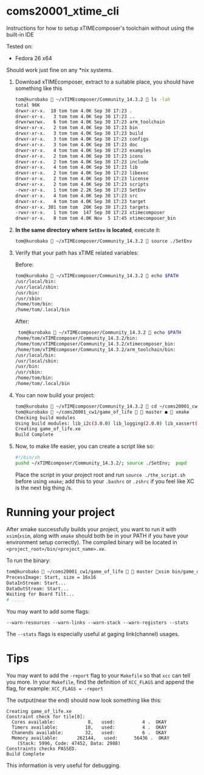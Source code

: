 # coms20001_xtime_cli

Instructions for how to setup xTIMEcomposer's toolchain without using the built-in IDE

Tested on:

 * Fedora 26 x64

Should work just fine on any *nix systems.

1. Download xTIMEcomposer, extract to a suitable place, you should have something like this

    ```bash
    tom@kurobako  ~/xTIMEcomposer/Community_14.3.2  ls -lah
    total 96K
    drwxr-xr-x.  18 tom tom 4.0K Sep 30 17:23 .
    drwxr-xr-x.   3 tom tom 4.0K Sep 30 17:23 ..
    drwxrwxrwx.   6 tom tom 4.0K Sep 30 17:23 arm_toolchain
    drwxr-xr-x.   2 tom tom 4.0K Sep 30 17:23 bin
    drwxr-xr-x.   3 tom tom 4.0K Sep 30 17:23 build
    drwxr-xr-x.   3 tom tom 4.0K Sep 30 17:23 configs
    drwxr-xr-x.   3 tom tom 4.0K Sep 30 17:23 doc
    drwxr-xr-x.   4 tom tom 4.0K Sep 30 17:23 examples
    drwxr-xr-x.   2 tom tom 4.0K Sep 30 17:23 icons
    drwxr-xr-x.   2 tom tom 4.0K Sep 30 17:23 include
    drwxr-xr-x.   4 tom tom 4.0K Sep 30 17:23 lib
    drwxr-xr-x.   2 tom tom 4.0K Sep 30 17:23 libexec
    drwxr-xr-x.   2 tom tom 4.0K Sep 30 17:23 license
    drwxr-xr-x.   2 tom tom 4.0K Sep 30 17:23 scripts
    -rwxr-xr-x.   1 tom tom 2.2K Sep 30 17:23 SetEnv
    drwxr-xr-x.   4 tom tom 4.0K Sep 30 17:23 src
    drwxr-xr-x.   4 tom tom 4.0K Sep 30 17:23 target
    drwxr-xr-x. 301 tom tom  20K Sep 30 17:23 targets
    -rwxr-xr-x.   1 tom tom  147 Sep 30 17:23 xtimecomposer
    drwxr-xr-x.   8 tom tom 4.0K Nov  5 17:45 xtimecomposer_bin
    ```

2. **In the same directory where `SetEnv` is located**, execute it: 

    ```bash
    tom@kurobako  ~/xTIMEcomposer/Community_14.3.2  source ./SetEnv 
    ```
4. Verify that your path has xTIME related variables:

    Before:
    ```bash
    tom@kurobako  ~/xTIMEcomposer/Community_14.3.2  echo $PATH 
    /usr/local/bin:
    /usr/local/sbin:
    /usr/bin:
    /usr/sbin:
    /home/tom/bin:
    /home/tom/.local/bin
    ```
    After:

    ```bash
     tom@kurobako  ~/xTIMEcomposer/Community_14.3.2  echo $PATH
    /home/tom/xTIMEcomposer/Community_14.3.2/bin:
    /home/tom/xTIMEcomposer/Community_14.3.2/xtimecomposer_bin:
    /home/tom/xTIMEcomposer/Community_14.3.2/arm_toolchain/bin:
    /usr/local/bin:
    /usr/local/sbin:
    /usr/bin:
    /usr/sbin:
    /home/tom/bin:
    /home/tom/.local/bin
    ```


3. You can now build your project:

    ```bash
    tom@kurobako  ~/xTIMEcomposer/Community_14.3.2  cd ~/coms20001_cw1/game_of_life
    tom@kurobako  ~/coms20001_cw1/game_of_life   master ●  xmake
    Checking build modules
    Using build modules: lib_i2c(3.0.0) lib_logging(2.0.0) lib_xassert(2.0.0)
    Creating game_of_life.xe
    Build Complete
    ```
4. Now, to make life easier, you can create a script like so:

    ```bash
    #!/bin/sh
    pushd ~/xTIMEcomposer/Community_14.3.2/; source ./SetEnv;  popd
    ```
    Place the script in your project root and run `source ./the_script.sh` before using `xmake`; add this to your `.bashrc` or `.zshrc` if you feel like XC is the next big thing /s.

# Running your project

After xmake successfully builds your project, you want to run it with `xsim`(`xsim`, along with `xmake` should both be in your PATH if you have your environment setup correctly). The compiled binary will be located in `<project_root>/bin/<project_name>.xe`. 

To run the binary:

```bash
tom@kurobako  ~/coms20001_cw1/game_of_life   master xsim bin/game_of_life.xe 
ProcessImage: Start, size = 16x16
DataInStream: Start...
DataOutStream: Start...
Waiting for Board Tilt...
# .....
```

You may want to add some flags:

    --warn-resources --warn-links --warn-stack --warn-registers --stats

The `--stats` flags is especially useful at gaging link(channel) usages.


# Tips

You may want to add the `-report` flag to your `Makefile` so that `xcc` can tell you more. In your `Makefile`, find the definition of `XCC_FLAGS` and append the flag, for example: `XCC_FLAGS = -report`

The output(near the end) should now look something like this:

    Creating game_of_life.xe
    Constraint check for tile[0]:
      Cores available:            8,   used:          4 .  OKAY
      Timers available:          10,   used:          4 .  OKAY
      Chanends available:        32,   used:          6 .  OKAY
      Memory available:       262144,   used:      56436 .  OKAY
        (Stack: 5996, Code: 47452, Data: 2988)
    Constraints checks PASSED.
    Build Complete

This information is very useful for debugging.